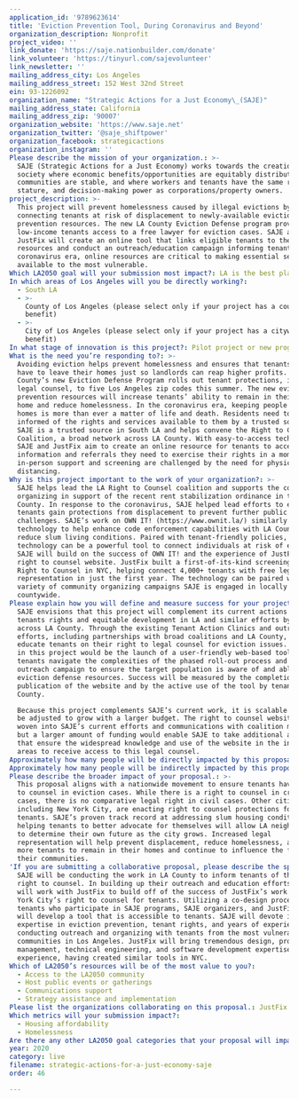 ```yaml
---
application_id: '9789623614'
title: 'Eviction Prevention Tool, During Coronavirus and Beyond'
organization_description: Nonprofit
project_video: ''
link_donate: 'https://saje.nationbuilder.com/donate'
link_volunteer: 'https://tinyurl.com/sajevolunteer'
link_newsletter: ''
mailing_address_city: Los Angeles
mailing_address_street: 152 West 32nd Street
ein: 93-1226092
organization_name: "Strategic Actions for a Just Economy\_(SAJE)"
mailing_address_state: California
mailing_address_zip: '90007'
organization_website: 'https://www.saje.net'
organization_twitter: '@saje_shiftpower'
organization_facebook: strategicactions
organization_instagram: ''
Please describe the mission of your organization.: >-
  SAJE (Strategic Actions for a Just Economy) works towards the creation of a
  society where economic benefits/opportunities are equitably distributed, where
  communities are stable, and where workers and tenants have the same rights,
  stature, and decision-making power as corporations/property owners.
project_description: >-
  This project will prevent homelessness caused by illegal evictions by
  connecting tenants at risk of displacement to newly-available eviction
  prevention resources. The new LA County Eviction Defense program provides
  low-income tenants access to a free lawyer for eviction cases. SAJE and
  JustFix will create an online tool that links eligible tenants to these
  resources and conduct an outreach/education campaign informing tenants. In the
  coronavirus era, online resources are critical to making essential services
  available to the most vulnerable.
Which LA2050 goal will your submission most impact?: LA is the best place to LIVE
In which areas of Los Angeles will you be directly working?:
  - South LA
  - >-
    County of Los Angeles (please select only if your project has a countywide
    benefit)
  - >-
    City of Los Angeles (please select only if your project has a citywide
    benefit)
In what stage of innovation is this project?: Pilot project or new program (testing or implementing a new idea)
What is the need you’re responding to?: >-
  Avoiding eviction helps prevent homelessness and ensures that tenants do not
  have to leave their homes just so landlords can reap higher profits. LA
  County’s new Eviction Defense Program rolls out tenant protections, including
  legal counsel, to five Los Angeles zip codes this summer. The new eviction
  prevention resources will increase tenants’ ability to remain in their current
  home and reduce homelessness. In the coronavirus era, keeping people in their
  homes is more than ever a matter of life and death. Residents need to be
  informed of the rights and services available to them by a trusted source.
  SAJE is a trusted source in South LA and helps convene the Right to Counsel
  Coalition, a broad network across LA County. With easy-to-access technology,
  SAJE and JustFix aim to create an online resource for tenants to access the
  information and referrals they need to exercise their rights in a moment when
  in-person support and screening are challenged by the need for physical
  distancing.
Why is this project important to the work of your organization?: >-
  SAJE helps lead the LA Right to Counsel coalition and supports the coalition
  organizing in support of the recent rent stabilization ordinance in the
  County. In response to the coronavirus, SAJE helped lead efforts to ensure
  tenants gain protections from displacement to prevent further public health
  challenges. SAJE’s work on OWN IT! (https://www.ownit.la/) similarly leveraged
  technology to help enhance code enforcement capabilities with LA County and
  reduce slum living conditions. Paired with tenant-friendly policies,
  technology can be a powerful tool to connect individuals at risk of eviction.
  SAJE will build on the success of OWN IT! and the experience of JustFix’s
  right to counsel website. JustFix built a first-of-its-kind screening tool for
  Right to Counsel in NYC, helping connect 4,000+ tenants with free legal
  representation in just the first year. The technology can be paired with a
  variety of community organizing campaigns SAJE is engaged in locally and
  countywide.
Please explain how you will define and measure success for your project.: >-
  SAJE envisions that this project will complement its current actions on
  tenants rights and equitable development in LA and similar efforts by groups
  across LA County. Through the existing Tenant Action Clinics and outreach
  efforts, including partnerships with broad coalitions and LA County, SAJE will
  educate tenants on their right to legal counsel for eviction issues. Success
  in this project would be the launch of a user-friendly web-based tool to help
  tenants navigate the complexities of the phased roll-out process and an
  outreach campaign to ensure the target population is aware of and able to use
  eviction defense resources. Success will be measured by the completion and
  publication of the website and by the active use of the tool by tenants in LA
  County. 

  Because this project complements SAJE’s current work, it is scalable and can
  be adjusted to grow with a larger budget. The right to counsel website can be
  woven into SAJE’s current efforts and communications with coalition members,
  but a larger amount of funding would enable SAJE to take additional actions
  that ensure the widespread knowledge and use of the website in the initial
  areas to receive access to this legal counsel.
Approximately how many people will be directly impacted by this proposal?: '10000'
Approximately how many people will be indirectly impacted by this proposal?: '118901'
Please describe the broader impact of your proposal.: >-
  This proposal aligns with a nationwide movement to ensure tenants have a right
  to counsel in eviction cases. While there is a right to counsel in criminal
  cases, there is no comparative legal right in civil cases. Other cities,
  including New York City, are enacting right to counsel protections for
  tenants. SAJE’s proven track record at addressing slum housing conditions and
  helping tenants to better advocate for themselves will allow LA neighborhoods
  to determine their own future as the city grows. Increased legal
  representation will help prevent displacement, reduce homelessness, and allow
  more tenants to remain in their homes and continue to influence the future of
  their communities.
'If you are submitting a collaborative proposal, please describe the specific role of partner organizations in the project.': >-
  SAJE will be conducting the work in LA County to inform tenants of their new
  right to counsel. In building up their outreach and education efforts, SAJE
  will work with JustFix to build off of the success of JustFix’s work on New
  York City’s right to counsel for tenants. Utilizing a co-design process,
  tenants who participate in SAJE programs, SAJE organizers, and JustFix staff
  will develop a tool that is accessible to tenants. SAJE will devote its
  expertise in eviction prevention, tenant rights, and years of experience
  conducting outreach and organizing with tenants from the most vulnerable
  communities in Los Angeles. JustFix will bring tremendous design, product
  management, technical engineering, and software development expertise and
  experience, having created similar tools in NYC.
Which of LA2050’s resources will be of the most value to you?:
  - Access to the LA2050 community
  - Host public events or gatherings
  - Communications support
  - Strategy assistance and implementation
Please list the organizations collaborating on this proposal.: JustFix
Which metrics will your submission impact?:
  - Housing affordability
  - Homelessness
Are there any other LA2050 goal categories that your proposal will impact?: []
year: 2020
category: live
filename: strategic-actions-for-a-just-economy-saje
order: 46

---
```

